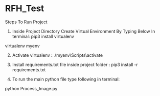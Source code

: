 # RFH_Test

Steps To Run Project

1. Inside Project Directory Create Virtual Environment By Typing Below In terminal:
pip3 install virtualenv

virtualenv myenv

2. Activate virtualenv :
.\myenv\Scripts\activate

3. Install requirements.txt file inside project folder :
pip3 install -r requirements.txt

4. To run the main python file type following in terminal: 

python Process_Image.py
